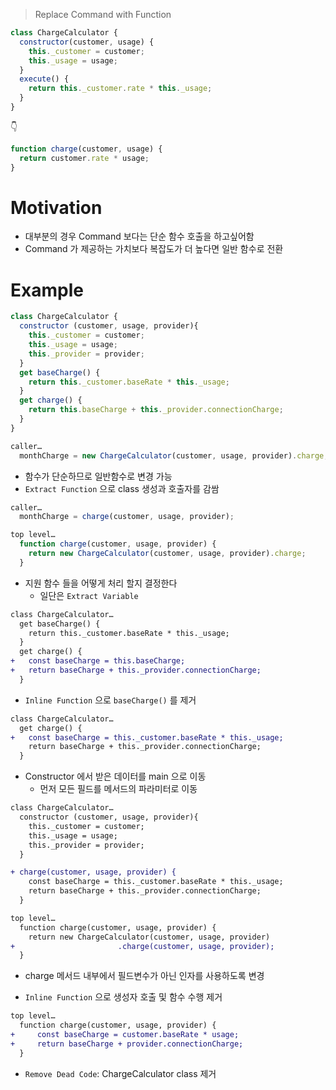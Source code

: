 > Replace Command with Function

```js
class ChargeCalculator {
  constructor(customer, usage) {
    this._customer = customer;
    this._usage = usage;
  }
  execute() {
    return this._customer.rate * this._usage;
  }
}
```

👇

```js
function charge(customer, usage) {
  return customer.rate * usage;
}
```

# Motivation

- 대부분의 경우 Command 보다는 단순 함수 호출을 하고싶어함
- Command 가 제공하는 가치보다 복잡도가 더 높다면 일반 함수로 전환

# Example

```js
class ChargeCalculator {
  constructor (customer, usage, provider){
    this._customer = customer;
    this._usage = usage;
    this._provider = provider;
  }
  get baseCharge() {
    return this._customer.baseRate * this._usage;
  }
  get charge() {
    return this.baseCharge + this._provider.connectionCharge;
  }
}

caller…
  monthCharge = new ChargeCalculator(customer, usage, provider).charge;
```

- 함수가 단순하므로 일반함수로 변경 가능
- `Extract Function` 으로 class 생성과 호출자를 감쌈

```js
caller…
  monthCharge = charge(customer, usage, provider);

top level…
  function charge(customer, usage, provider) {
    return new ChargeCalculator(customer, usage, provider).charge;
  }
```

- 지원 함수 들을 어떻게 처리 할지 결정한다
  - 일단은 `Extract Variable`

```diff
class ChargeCalculator…
  get baseCharge() {
    return this._customer.baseRate * this._usage;
  }
  get charge() {
+   const baseCharge = this.baseCharge;
+   return baseCharge + this._provider.connectionCharge;
  }
```

- `Inline Function` 으로 `baseCharge()` 를 제거

```diff
class ChargeCalculator…
  get charge() {
+   const baseCharge = this._customer.baseRate * this._usage;
    return baseCharge + this._provider.connectionCharge;
  }
```

- Constructor 에서 받은 데이터를 main 으로 이동
  - 먼저 모든 필드를 메서드의 파라미터로 이동

```diff
class ChargeCalculator…
  constructor (customer, usage, provider){
    this._customer = customer;
    this._usage = usage;
    this._provider = provider;
  }

+ charge(customer, usage, provider) {
    const baseCharge = this._customer.baseRate * this._usage;
    return baseCharge + this._provider.connectionCharge;
  }

top level…
  function charge(customer, usage, provider) {
    return new ChargeCalculator(customer, usage, provider)
+                       .charge(customer, usage, provider);
  }

```

- charge 메서드 내부에서 필드변수가 아닌 인자를 사용하도록 변경

- `Inline Function` 으로 생성자 호출 및 함수 수행 제거

```diff
top level…
  function charge(customer, usage, provider) {
+     const baseCharge = customer.baseRate * usage;
+     return baseCharge + provider.connectionCharge;
  }
```

- `Remove Dead Code`: ChargeCalculator class 제거
